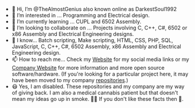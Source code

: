 - 👋 Hi, I’m @TheAlmostGenius also known online as DarkestSoul1992
- 👀 I’m interested in ... Programming and Electrical design.
- 🌱 I’m currently learning ... CUPL and 6502 Assembly.
- 🏢 I’m looking to collaborate on ... Projects involving C, C++, C#, 6502 or x86 Assembly and Electrical Engineering designs.
- 🧠 I know... Batch scripting, Make scripting, HTML, CSS, PHP, SQL, JavaScript, C, C++, C#, 6502 Assembly, x86 Assembly and Electrical Engineering design.
- 📫 How to reach me... Check my [Website](https://thealmostgenius.geekgalaxy.com) for my social media links or my [Company Website](https://wolfnet-computing.com) for more information and more open source software/hardware. (If you're looking for a particular project here, it may have been moved to my company [repositories](https://github.com/orgs/WolfNet-Computing/repositories).)
- 😷 Yes, I am disabled. These repositories and my company are my way of giving back. I am also a medical cannabis patient but that doesn't mean my ideas go up in smoke. 😶‍🌫️ If you don't like these facts then 🖕.
<!---
TheAlmostGenius/TheAlmostGenius is a ✨ special ✨ repository because its `README.md` (this file) appears on your GitHub profile.
You can click the Preview link to take a look at your changes.
--->
